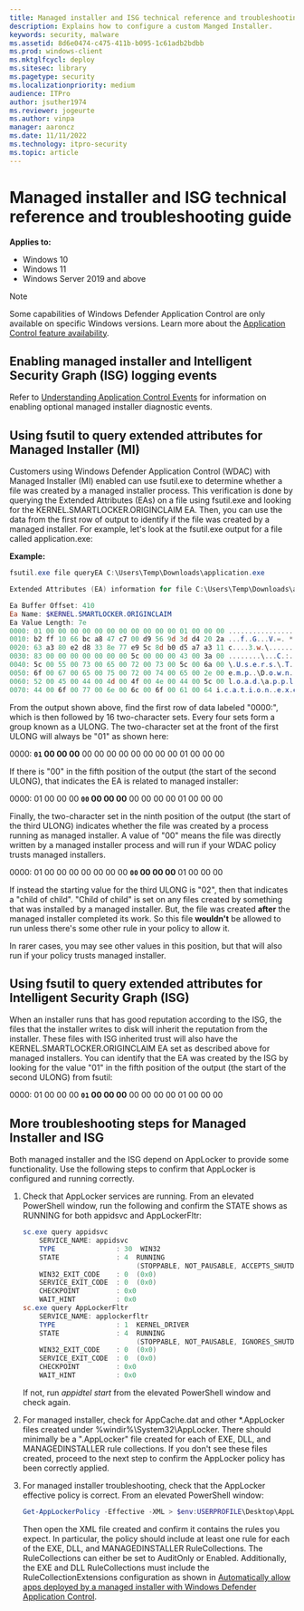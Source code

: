 ```yaml
---
title: Managed installer and ISG technical reference and troubleshooting guide 
description: Explains how to configure a custom Manged Installer.
keywords: security, malware
ms.assetid: 8d6e0474-c475-411b-b095-1c61adb2bdbb
ms.prod: windows-client
ms.mktglfcycl: deploy
ms.sitesec: library
ms.pagetype: security
ms.localizationpriority: medium
audience: ITPro
author: jsuther1974
ms.reviewer: jogeurte
ms.author: vinpa
manager: aaroncz
ms.date: 11/11/2022
ms.technology: itpro-security
ms.topic: article
---
```


# Managed installer and ISG technical reference and troubleshooting guide

**Applies to:**

- Windows 10
- Windows 11
- Windows Server 2019 and above

>[!NOTE]
>Some capabilities of Windows Defender Application Control are only available on specific Windows versions. Learn more about the [Application Control feature availability](../feature-availability.md).

## Enabling managed installer and Intelligent Security Graph (ISG) logging events

Refer to [Understanding Application Control Events](event-id-explanations.md#diagnostic-events-for-intelligent-security-graph-isg-and-managed-installer-mi) for information on enabling optional managed installer diagnostic events.

## Using fsutil to query extended attributes for Managed Installer (MI)

Customers using Windows Defender Application Control (WDAC) with Managed Installer (MI) enabled can use fsutil.exe to determine whether a file was created by a managed installer process. This verification is done by querying the Extended Attributes (EAs) on a file using fsutil.exe and looking for the KERNEL.SMARTLOCKER.ORIGINCLAIM EA. Then, you can use the data from the first row of output to identify if the file was created by a managed installer. For example, let's look at the fsutil.exe output for a file called application.exe:

**Example:**

```powershell
fsutil.exe file queryEA C:\Users\Temp\Downloads\application.exe

Extended Attributes (EA) information for file C:\Users\Temp\Downloads\application.exe:

Ea Buffer Offset: 410
Ea Name: $KERNEL.SMARTLOCKER.ORIGINCLAIM
Ea Value Length: 7e
0000: 01 00 00 00 00 00 00 00 00 00 00 00 01 00 00 00 ................
0010: b2 ff 10 66 bc a8 47 c7 00 d9 56 9d 3d d4 20 2a ...f..G...V.=. *
0020: 63 a3 80 e2 d8 33 8e 77 e9 5c 8d b0 d5 a7 a3 11 c....3.w.\......
0030: 83 00 00 00 00 00 00 00 5c 00 00 00 43 00 3a 00 ........\...C.:.
0040: 5c 00 55 00 73 00 65 00 72 00 73 00 5c 00 6a 00 \.U.s.e.r.s.\.T.
0050: 6f 00 67 00 65 00 75 00 72 00 74 00 65 00 2e 00 e.m.p..\D.o.w.n...
0060: 52 00 45 00 44 00 4d 00 4f 00 4e 00 44 00 5c 00 l.o.a.d.\a.p.p.l.
0070: 44 00 6f 00 77 00 6e 00 6c 00 6f 00 61 00 64 i.c.a.t.i.o.n..e.x.e
```

From the output shown above, find the first row of data labeled "0000:", which is then followed by 16 two-character sets. Every four sets form a group known as a ULONG. The two-character set at the front of the first ULONG will always be "01" as shown here:

0000: **`01` 00 00 00** 00 00 00 00 00 00 00 00 01 00 00 00

If there is "00" in the fifth position of the output (the start of the second ULONG), that indicates the EA is related to managed installer:

0000: 01 00 00 00 **`00` 00 00 00** 00 00 00 00 01 00 00 00

Finally, the two-character set in the ninth position of the output (the start of the third ULONG) indicates whether the file was created by a process running as managed installer. A value of "00" means the file was directly written by a managed installer process and will run if your WDAC policy trusts managed installers.

0000: 01 00 00 00 00 00 00 00 **`00` 00 00 00** 01 00 00 00

If instead the starting value for the third ULONG is "02", then that indicates a "child of child". "Child of child" is set on any files created by something that was installed by a managed installer. But, the file was created **after** the managed installer completed its work. So this file **wouldn't** be allowed to run unless there's some other rule in your policy to allow it.

In rarer cases, you may see other values in this position, but that will also run if your policy trusts managed installer.

## Using fsutil to query extended attributes for Intelligent Security Graph (ISG)

When an installer runs that has good reputation according to the ISG, the files that the installer writes to disk will inherit the reputation from the installer. These files with ISG inherited trust will also have the KERNEL.SMARTLOCKER.ORIGINCLAIM EA set as described above for managed installers. You can identify that the EA was created by the ISG by looking for the value "01" in the fifth position of the output (the start of the second ULONG) from fsutil:

0000: 01 00 00 00 **`01` 00 00 00** 00 00 00 00 01 00 00 00

## More troubleshooting steps for Managed Installer and ISG

Both managed installer and the ISG depend on AppLocker to provide some functionality. Use the following steps to confirm that AppLocker is configured and running correctly.

1. Check that AppLocker services are running. From an elevated PowerShell window, run the following and confirm the STATE shows as RUNNING for both appidsvc and AppLockerFltr:

    ```powershell
    sc.exe query appidsvc
        SERVICE_NAME: appidsvc
        TYPE               : 30  WIN32
        STATE              : 4  RUNNING
                                (STOPPABLE, NOT_PAUSABLE, ACCEPTS_SHUTDOWN)
        WIN32_EXIT_CODE    : 0  (0x0)
        SERVICE_EXIT_CODE  : 0  (0x0)
        CHECKPOINT         : 0x0
        WAIT_HINT          : 0x0
    sc.exe query AppLockerFltr
        SERVICE_NAME: applockerfltr
        TYPE               : 1  KERNEL_DRIVER
        STATE              : 4  RUNNING
                                (STOPPABLE, NOT_PAUSABLE, IGNORES_SHUTDOWN)
        WIN32_EXIT_CODE    : 0  (0x0)
        SERVICE_EXIT_CODE  : 0  (0x0)
        CHECKPOINT         : 0x0
        WAIT_HINT          : 0x0
   ```

    If not, run *appidtel start* from the elevated PowerShell window and check again.

2. For managed installer, check for AppCache.dat and other *.AppLocker files created under %windir%\System32\AppLocker. There should minimally be a ".AppLocker" file created for each of EXE, DLL, and MANAGEDINSTALLER rule collections. If you don't see these files created, proceed to the next step to confirm the AppLocker policy has been correctly applied.

3. For managed installer troubleshooting, check that the AppLocker effective policy is correct. From an elevated PowerShell window:

   ```powershell
   Get-AppLockerPolicy -Effective -XML > $env:USERPROFILE\Desktop\AppLocker.xml
   ```

   Then open the XML file created and confirm it contains the rules you expect. In particular, the policy should include at least one rule for each of the EXE, DLL, and MANAGEDINSTALLER RuleCollections. The RuleCollections can either be set to AuditOnly or Enabled. Additionally, the EXE and DLL RuleCollections must include the RuleCollectionExtensions configuration as shown in [Automatically allow apps deployed by a managed installer with Windows Defender Application Control](/windows/security/threat-protection/windows-defender-application-control/configure-authorized-apps-deployed-with-a-managed-installer#create-and-deploy-an-applocker-policy-that-defines-your-managed-installer-rules-and-enables-services-enforcement-for-executables-and-dlls).
